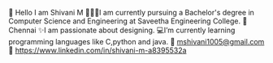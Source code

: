 🙏 Hello I am Shivani M
👩🏻‍💻I am currently pursuing a Bachelor's degree in Computer Science and Engineering at Saveetha Engineering College.
📍Chennai
✨I am passionate about designing.
💻I’m currently learning programming languages like C,python and java.
📧 mshivani1005@gmail.com
🪪 https://www.linkedin.com/in/shivani-m-a8395532a
 
